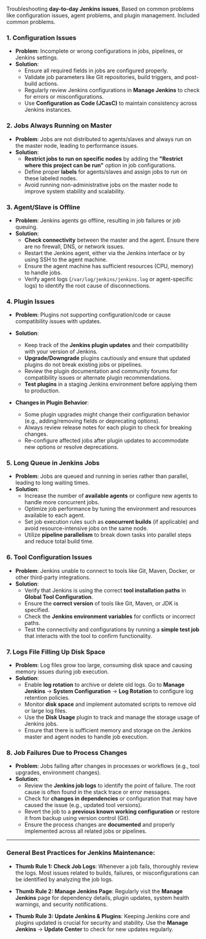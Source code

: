 Troubleshooting **day-to-day Jenkins issues**, Based on common problems like configuration issues, agent problems, and plugin management. Included common problems.

### 1. **Configuration Issues**
   - **Problem**: Incomplete or wrong configurations in jobs, pipelines, or Jenkins settings.
   - **Solution**:
     - Ensure all required fields in jobs are configured properly.
     - Validate job parameters like Git repositories, build triggers, and post-build actions.
     - Regularly review Jenkins configurations in **Manage Jenkins** to check for errors or misconfigurations.
     - Use **Configuration as Code (JCasC)** to maintain consistency across Jenkins instances.


### 2. **Jobs Always Running on Master**
   - **Problem**: Jobs are not distributed to agents/slaves and always run on the master node, leading to performance issues.
   - **Solution**:
     - **Restrict jobs to run on specific nodes** by adding the **"Restrict where this project can be run"** option in job configurations.
     - Define proper **labels** for agents/slaves and assign jobs to run on these labeled nodes.
     - Avoid running non-administrative jobs on the master node to improve system stability and scalability.

### 3. **Agent/Slave is Offline**
   - **Problem**: Jenkins agents go offline, resulting in job failures or job queuing.
   - **Solution**:
     - **Check connectivity** between the master and the agent. Ensure there are no firewall, DNS, or network issues.
     - Restart the Jenkins agent, either via the Jenkins interface or by using SSH to the agent machine.
     - Ensure the agent machine has sufficient resources (CPU, memory) to handle jobs.
     - Verify agent logs (`/var/log/jenkins/jenkins.log` or agent-specific logs) to identify the root cause of disconnections.

### 4. **Plugin Issues**
   - **Problem**: Plugins not supporting configuration/code or cause compatibility issues with updates.
   - **Solution**:
     - Keep track of the **Jenkins plugin updates** and their compatibility with your version of Jenkins.
     - **Upgrade/Downgrade** plugins cautiously and ensure that updated plugins do not break existing jobs or pipelines.
     - Review the plugin documentation and community forums for compatibility issues or alternate plugin recommendations.
     - **Test plugins** in a staging Jenkins environment before applying them to production.

   - **Changes in Plugin Behavior**:
     - Some plugin upgrades might change their configuration behavior (e.g., adding/removing fields or deprecating options).
     - Always review release notes for each plugin to check for breaking changes.
     - Re-configure affected jobs after plugin updates to accommodate new options or resolve deprecations.


### 5. **Long Queue in Jenkins Jobs**
   - **Problem**: Jobs are queued and running in series rather than parallel, leading to long waiting times.
   - **Solution**:
     - Increase the number of **available agents** or configure new agents to handle more concurrent jobs.
     - Optimize job performance by tuning the environment and resources available to each agent.
     - Set job execution rules such as **concurrent builds** (if applicable) and avoid resource-intensive jobs on the same node.
     - Utilize **pipeline parallelism** to break down tasks into parallel steps and reduce total build time.


### 6. **Tool Configuration Issues**
   - **Problem**: Jenkins unable to connect to tools like Git, Maven, Docker, or other third-party integrations.
   - **Solution**:
     - Verify that Jenkins is using the correct **tool installation paths** in **Global Tool Configuration**.
     - Ensure the **correct version** of tools like Git, Maven, or JDK is specified.
     - Check the **Jenkins environment variables** for conflicts or incorrect paths.
     - Test the connectivity and configurations by running a **simple test job** that interacts with the tool to confirm functionality.

### 7. **Logs File Filling Up Disk Space**
   - **Problem**: Log files grow too large, consuming disk space and causing memory issues during job execution.
   - **Solution**:
     - Enable **log rotation** to archive or delete old logs. Go to **Manage Jenkins** → **System Configuration** → **Log Rotation** to configure log retention policies.
     - Monitor **disk space** and implement automated scripts to remove old or large log files.
     - Use the **Disk Usage** plugin to track and manage the storage usage of Jenkins jobs.
     - Ensure that there is sufficient memory and storage on the Jenkins master and agent nodes to handle job execution.

### 8. **Job Failures Due to Process Changes**
   - **Problem**: Jobs failing after changes in processes or workflows (e.g., tool upgrades, environment changes).
   - **Solution**:
     - Review the **Jenkins job logs** to identify the point of failure. The root cause is often found in the stack trace or error messages.
     - Check for **changes in dependencies** or configuration that may have caused the issue (e.g., updated tool versions).
     - Revert the job to a **previous known working configuration** or restore it from backup using version control (Git).
     - Ensure the process changes are **documented** and properly implemented across all related jobs or pipelines.

---

### General Best Practices for Jenkins Maintenance:

- **Thumb Rule 1: Check Job Logs**: Whenever a job fails, thoroughly review the logs. Most issues related to builds, failures, or misconfigurations can be identified by analyzing the job logs.

- **Thumb Rule 2: Manage Jenkins Page**: Regularly visit the **Manage Jenkins** page for dependency details, plugin updates, system health warnings, and security notifications.


- **Thumb Rule 3: Update Jenkins & Plugins**: Keeping Jenkins core and plugins updated is crucial for security and stability. Use the **Manage Jenkins** → **Update Center** to check for new updates regularly.
